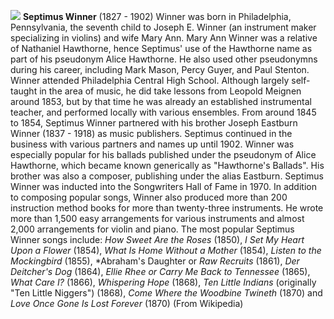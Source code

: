 ![](/septimuswinnerca1850.jpg)
**Septimus Winner** (1827 - 1902) Winner was born in Philadelphia, Pennsylvania, the seventh child to Joseph E. Winner (an instrument maker specializing in violins) and wife Mary Ann. Mary Ann Winner was a relative of Nathaniel Hawthorne, hence Septimus' use of the Hawthorne name as part of his pseudonym Alice Hawthorne. He also used other pseudonymns during his career, including Mark Mason, Percy Guyer, and Paul Stenton.
Winner attended Philadelphia Central High School. Although largely self-taught in the area of music, he did take lessons from Leopold Meignen around 1853, but by that time he was already an established instrumental teacher, and performed locally with various ensembles. From around 1845 to 1854, Septimus Winner partnered with his brother Joseph Eastburn Winner (1837 - 1918) as music publishers. Septimus continued in the business with various partners and names up until 1902.
Winner was especially popular for his ballads published under the pseudonym of Alice Hawthorne, which became known generically as "Hawthorne's Ballads". His brother was also a composer, publishing under the alias Eastburn. Septimus Winner was inducted into the Songwriters Hall of Fame in 1970.
In addition to composing popular songs, Winner also produced more than 200 instruction method books for more than twenty-three instruments. He wrote more than 1,500 easy arrangements for various instruments and almost 2,000 arrangements for violin and piano. The most popular Septimus Winner songs include: *How Sweet Are the Roses* (1850), *I Set My Heart Upon a Flower* (1854), *What Is Home Without a Mother* (1854), *Listen to the Mockingbird* (1855), *Abraham's Daughter or *Raw Recruits* (1861), *Der Deitcher's Dog* (1864), *Ellie Rhee or Carry Me Back to Tennessee* (1865), *What Care I?* (1866), *Whispering Hope* (1868), *Ten Little Indians* (originally "Ten Little Niggers") (1868), *Come Where the Woodbine Twineth* (1870) and *Love Once Gone Is Lost Forever* (1870) (From Wikipedia)

 